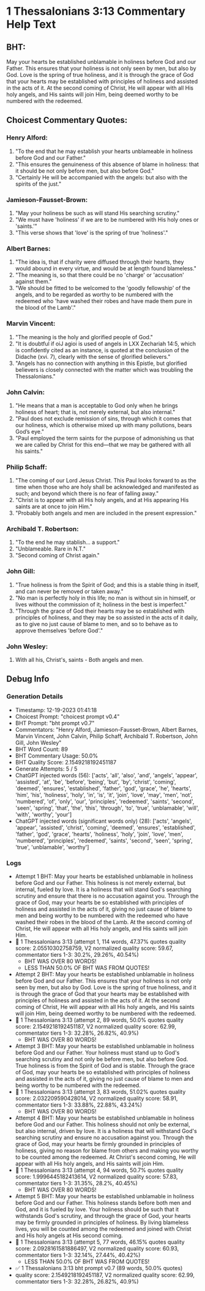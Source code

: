 # 1 Thessalonians 3:13 Commentary Help Text

## BHT:
May your hearts be established unblamable in holiness before God and our Father. This ensures that your holiness is not only seen by men, but also by God. Love is the spring of true holiness, and it is through the grace of God that your hearts may be established with principles of holiness and assisted in the acts of it. At the second coming of Christ, He will appear with all His holy angels, and His saints will join Him, being deemed worthy to be numbered with the redeemed.

## Choicest Commentary Quotes:
### Henry Alford:
1. "To the end that he may establish your hearts unblameable in holiness before God and our Father." 
2. "This ensures the genuineness of this absence of blame in holiness: that it should be not only before men, but also before God."
3. "Certainly He will be accompanied with the angels: but also with the spirits of the just."

### Jamieson-Fausset-Brown:
1. "May your holiness be such as will stand His searching scrutiny."
2. "We must have 'holiness' if we are to be numbered with His holy ones or 'saints.'"
3. "This verse shows that 'love' is the spring of true 'holiness'."

### Albert Barnes:
1. "The idea is, that if charity were diffused through their hearts, they would abound in every virtue, and would be at length found blameless."
2. "The meaning is, so that there could be no 'charge' or 'accusation' against them."
3. "We should be fitted to be welcomed to the 'goodly fellowship' of the angels, and to be regarded as worthy to be numbered with the redeemed who 'have washed their robes and have made them pure in the blood of the Lamb'."

### Marvin Vincent:
1. "The meaning is the holy and glorified people of God."
2. "It is doubtful if oiJ agioi is used of angels in LXX Zechariah 14:5, which is confidently cited as an instance, is quoted at the conclusion of the Didache (xvi. 7), clearly with the sense of glorified believers."
3. "Angels has no connection with anything in this Epistle, but glorified believers is closely connected with the matter which was troubling the Thessalonians."

### John Calvin:
1. "He means that a man is acceptable to God only when he brings holiness of heart; that is, not merely external, but also internal."
2. "Paul does not exclude remission of sins, through which it comes that our holiness, which is otherwise mixed up with many pollutions, bears God’s eye."
3. "Paul employed the term saints for the purpose of admonishing us that we are called by Christ for this end—that we may be gathered with all his saints."

### Philip Schaff:
1. "The coming of our Lord Jesus Christ. This Paul looks forward to as the time when those who are holy shall be acknowledged and manifested as such; and beyond which there is no fear of falling away." 
2. "Christ is to appear with all His holy angels, and at His appearing His saints are at once to join Him."
3. "Probably both angels and men are included in the present expression."

### Archibald T. Robertson:
1. "To the end he may stablish... a support." 
2. "Unblameable. Rare in N.T." 
3. "Second coming of Christ again."

### John Gill:
1. "True holiness is from the Spirit of God; and this is a stable thing in itself, and can never be removed or taken away." 
2. "No man is perfectly holy in this life; no man is without sin in himself, or lives without the commission of it; holiness in the best is imperfect."
3. "Through the grace of God their hearts may be so established with principles of holiness, and they may be so assisted in the acts of it daily, as to give no just cause of blame to men, and so to behave as to approve themselves 'before God'."

### John Wesley:
1. With all his, Christ's, saints - Both angels and men.



## Debug Info
### Generation Details
- Timestamp: 12-19-2023 01:41:18
- Choicest Prompt: "choicest prompt v0.4"
- BHT Prompt: "bht prompt v0.7"
- Commentators: "Henry Alford, Jamieson-Fausset-Brown, Albert Barnes, Marvin Vincent, John Calvin, Philip Schaff, Archibald T. Robertson, John Gill, John Wesley"
- BHT Word Count: 89
- BHT Commentary Usage: 50.0%
- BHT Quality Score: 2.1549218192451187
- Generate Attempts: 5 / 5
- ChatGPT injected words (56):
	['acts', 'all', 'also', 'and', 'angels', 'appear', 'assisted', 'at', 'be', 'before', 'being', 'but', 'by', 'christ', 'coming', 'deemed', 'ensures', 'established', 'father', 'god', 'grace', 'he', 'hearts', 'him', 'his', 'holiness', 'holy', 'in', 'is', 'it', 'join', 'love', 'may', 'men', 'not', 'numbered', 'of', 'only', 'our', 'principles', 'redeemed', 'saints', 'second', 'seen', 'spring', 'that', 'the', 'this', 'through', 'to', 'true', 'unblamable', 'will', 'with', 'worthy', 'your']
- ChatGPT injected words (significant words only) (28):
	['acts', 'angels', 'appear', 'assisted', 'christ', 'coming', 'deemed', 'ensures', 'established', 'father', 'god', 'grace', 'hearts', 'holiness', 'holy', 'join', 'love', 'men', 'numbered', 'principles', 'redeemed', 'saints', 'second', 'seen', 'spring', 'true', 'unblamable', 'worthy']

### Logs
- Attempt 1 BHT: May your hearts be established unblamable in holiness before God and our Father. This holiness is not merely external, but internal, fueled by love. It is a holiness that will stand God's searching scrutiny and ensure that there is no accusation against you. Through the grace of God, may your hearts be so established with principles of holiness and assisted in the acts of it, giving no just cause of blame to men and being worthy to be numbered with the redeemed who have washed their robes in the blood of the Lamb. At the second coming of Christ, He will appear with all His holy angels, and His saints will join Him.
- 🔄 1 Thessalonians 3:13 (attempt 1, 114 words, 47.37% quotes quality score: 2.05510302758759, V2 normalized quality score: 59.67, commentator tiers 1-3: 30.2%, 29.26%, 40.54%) 
	- BHT WAS OVER 80 WORDS! 
	- LESS THAN 50.0% OF BHT WAS FROM QUOTES!
- Attempt 2 BHT: May your hearts be established unblamable in holiness before God and our Father. This ensures that your holiness is not only seen by men, but also by God. Love is the spring of true holiness, and it is through the grace of God that your hearts may be established with principles of holiness and assisted in the acts of it. At the second coming of Christ, He will appear with all His holy angels, and His saints will join Him, being deemed worthy to be numbered with the redeemed.
- 🔄 1 Thessalonians 3:13 (attempt 2, 89 words, 50.0% quotes quality score: 2.1549218192451187, V2 normalized quality score: 62.99, commentator tiers 1-3: 32.28%, 26.82%, 40.9%) 
	- BHT WAS OVER 80 WORDS!
- Attempt 3 BHT: May your hearts be established unblamable in holiness before God and our Father. Your holiness must stand up to God's searching scrutiny and not only be before men, but also before God. True holiness is from the Spirit of God and is stable. Through the grace of God, may your hearts be so established with principles of holiness and assisted in the acts of it, giving no just cause of blame to men and being worthy to be numbered with the redeemed.
- 🔄 1 Thessalonians 3:13 (attempt 3, 83 words, 51.02% quotes quality score: 2.032209590428014, V2 normalized quality score: 58.91, commentator tiers 1-3: 33.88%, 22.88%, 43.24%) 
	- BHT WAS OVER 80 WORDS!
- Attempt 4 BHT: May your hearts be established unblamable in holiness before God and our Father. This holiness should not only be external, but also internal, driven by love. It is a holiness that will withstand God's searching scrutiny and ensure no accusation against you. Through the grace of God, may your hearts be firmly grounded in principles of holiness, giving no reason for blame from others and making you worthy to be counted among the redeemed. At Christ's second coming, He will appear with all His holy angels, and His saints will join Him.
- 🔄 1 Thessalonians 3:13 (attempt 4, 94 words, 50.7% quotes quality score: 1.9996445182413614, V2 normalized quality score: 57.83, commentator tiers 1-3: 31.35%, 28.2%, 40.45%) 
	- BHT WAS OVER 80 WORDS!
- Attempt 5 BHT: May your hearts be established unblamable in holiness before God and our Father. This holiness stands before both men and God, and it is fueled by love. Your holiness should be such that it withstands God's scrutiny, and through the grace of God, your hearts may be firmly grounded in principles of holiness. By living blameless lives, you will be counted among the redeemed and joined with Christ and His holy angels at His second coming.
- 🔄 1 Thessalonians 3:13 (attempt 5, 77 words, 46.15% quotes quality score: 2.0928161581886497, V2 normalized quality score: 60.93, commentator tiers 1-3: 32.14%, 27.44%, 40.42%) 
	- LESS THAN 50.0% OF BHT WAS FROM QUOTES!
- ✅ 1 Thessalonians 3:13 bht prompt v0.7 (89 words, 50.0% quotes)
- quality score: 2.1549218192451187, V2 normalized quality score: 62.99, commentator tiers 1-3: 32.28%, 26.82%, 40.9%)